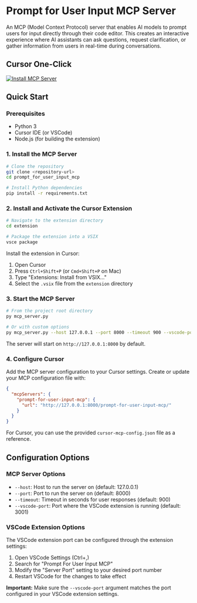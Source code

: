 # Prompt for User Input MCP Server

An MCP (Model Context Protocol) server that enables AI models to prompt users for input directly through their code editor. This creates an interactive experience where AI assistants can ask questions, request clarification, or gather information from users in real-time during conversations.

## Cursor One-Click

[![Install MCP Server](https://cursor.com/deeplink/mcp-install-dark.svg)](https://cursor.com/install-mcp?name=prompt-for-user-input-mcp&config=eyJ1cmwiOiJodHRwOi8vMTI3LjAuMC4xOjgwMDAvcHJvbXB0LWZvci11c2VyLWlucHV0LW1jcC8ifQ%3D%3D)

## Quick Start

### Prerequisites

- Python 3
- Cursor IDE (or VSCode)
- Node.js (for building the extension)

### 1. Install the MCP Server

```bash
# Clone the repository
git clone <repository-url>
cd prompt_for_user_input_mcp

# Install Python dependencies
pip install -r requirements.txt
```

### 2. Install and Activate the Cursor Extension

```bash
# Navigate to the extension directory
cd extension

# Package the extension into a VSIX
vsce package
```

Install the extension in Cursor:

1. Open Cursor
2. Press `Ctrl+Shift+P` (or `Cmd+Shift+P` on Mac)
3. Type "Extensions: Install from VSIX..."
4. Select the `.vsix` file from the `extension` directory

### 3. Start the MCP Server

```bash
# From the project root directory
py mcp_server.py

# Or with custom options
py mcp_server.py --host 127.0.0.1 --port 8000 --timeout 900 --vscode-port 3001
```

The server will start on `http://127.0.0.1:8000` by default.

### 4. Configure Cursor

Add the MCP server configuration to your Cursor settings. Create or update your MCP configuration file with:

```json
{
  "mcpServers": {
    "prompt-for-user-input-mcp": {
      "url": "http://127.0.0.1:8000/prompt-for-user-input-mcp/"
    }
  }
}
```

For Cursor, you can use the provided `cursor-mcp-config.json` file as a reference.

## Configuration Options

### MCP Server Options

- `--host`: Host to run the server on (default: 127.0.0.1)
- `--port`: Port to run the server on (default: 8000)
- `--timeout`: Timeout in seconds for user responses (default: 900)
- `--vscode-port`: Port where the VSCode extension is running (default: 3001)

### VSCode Extension Options

The VSCode extension port can be configured through the extension settings:

1. Open VSCode Settings (Ctrl+,)
2. Search for "Prompt For User Input MCP"
3. Modify the "Server Port" setting to your desired port number
4. Restart VSCode for the changes to take effect

**Important:** Make sure the `--vscode-port` argument matches the port configured in your VSCode extension settings.
